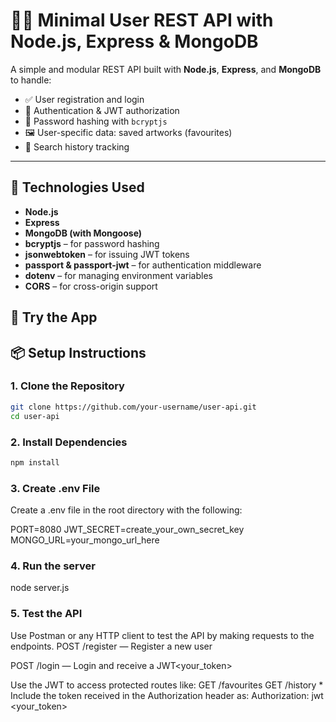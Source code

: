# 🧑‍💻 Minimal User REST API with Node.js, Express & MongoDB

A simple and modular REST API built with **Node.js**, **Express**, and **MongoDB** to handle:

- ✅ User registration and login
- 🔐 Authentication & JWT authorization
- 🧠 Password hashing with `bcryptjs`
- 🖼️ User-specific data: saved artworks (favourites)
- 📜 Search history tracking

---

## 🔧 Technologies Used

- **Node.js**
- **Express**
- **MongoDB (with Mongoose)**
- **bcryptjs** – for password hashing
- **jsonwebtoken** – for issuing JWT tokens
- **passport & passport-jwt** – for authentication middleware
- **dotenv** – for managing environment variables
- **CORS** – for cross-origin support

## 🚀 Try the App
## 📦 Setup Instructions

### 1. Clone the Repository

```bash
git clone https://github.com/your-username/user-api.git
cd user-api
```

### 2. Install Dependencies
```bash
npm install
```
### 3. Create .env File
Create a .env file in the root directory with the following:

PORT=8080
JWT_SECRET=create_your_own_secret_key
MONGO_URL=your_mongo_url_here

### 4. Run the server
node server.js

### 5. Test the API
Use Postman or any HTTP client to test the API by making requests to the endpoints.
POST /register — Register a new user

POST /login — Login and receive a JWT<your_token>

Use the JWT to access protected routes like:
    GET /favourites
    GET /history
    * Include the token received in the Authorization header as:
    Authorization: jwt <your_token>

